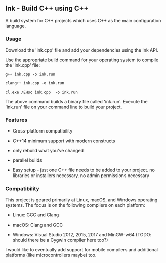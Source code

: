 
## Ink - Build C++ using C++

A build system for C++ projects which uses C++ as the main configuration language. 

### Usage

Download the 'ink.cpp' file and add your dependencies using the Ink API.

Use the appropriate build command for your operating system to compile the 'ink.cpp' file:

    g++ ink.cpp -o ink.run
    
    clang++ ink.cpp -o ink.run

    cl.exe /EHsc ink.cpp  -o ink.run

The above command builds a binary file called 'ink.run'. Execute the 'ink.run' file on your command line to build your project. 

### Features

* Cross-platform compatibility

* C++14 minimum support with modern constructs

* only rebuild what you've changed

* parallel builds

* Easy setup - just one C++ file needs to be added to your project. no libraries or installers necessary. no admin permissions necessary

### Compatibility

This project is geared primarily at Linux, macOS, and Windows operating systems. The focus is on the following compilers on each platform: 

* Linux: GCC and Clang

* macOS: Clang and GCC

* Windows: Visual Studio 2012, 2015, 2017 and MinGW-w64 (TODO: should there be a Cygwin compiler here too?)

I would like to eventually add support for mobile compilers and additional platforms (like microcontrollers maybe) too. 



